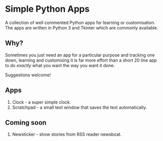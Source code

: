 # Simple Python Apps

A collection of well commented Python apps for learning or customisation. The apps are written in Python 3 and Tkinter which are commonly available.

## Why?

Sometimes you just need an app for a particular purpose and tracking one down, learning and customising it is far more effort than a short 20 line app to do *exactly* what you want the way you want it done.

Suggestions welcome!

## Apps

1. Clock - a super simple clock.
2. Scratchpad - a small text window that saves the text automatically.

## Coming soon

1. Newsticker - show stories from RSS reader newsboat. 